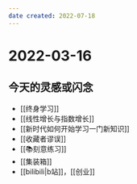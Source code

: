 ```yaml
---
date created: 2022-07-18
---
```


# 2022-03-16

## 今天的灵感或闪念

- [[终身学习]]
- [[线性增长与指数增长]]
- [[新时代如何开始学习一门新知识]]
- [[收藏者谬误]]
- [[📚刻意练习]]
- [[集装箱]]
- [[bilibili|b站]]，[[创业]]
